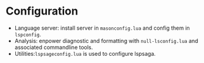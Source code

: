 # Configuration

- Language server: install server in `masonconfig.lua` and config them in `lspconfig`.
- Analysis: enpower diagnostic and formatting with `null-lsconfig.lua` and associated commandline tools.
- Utilities:`lspsageconfig.lua` is used to configure lspsaga.
